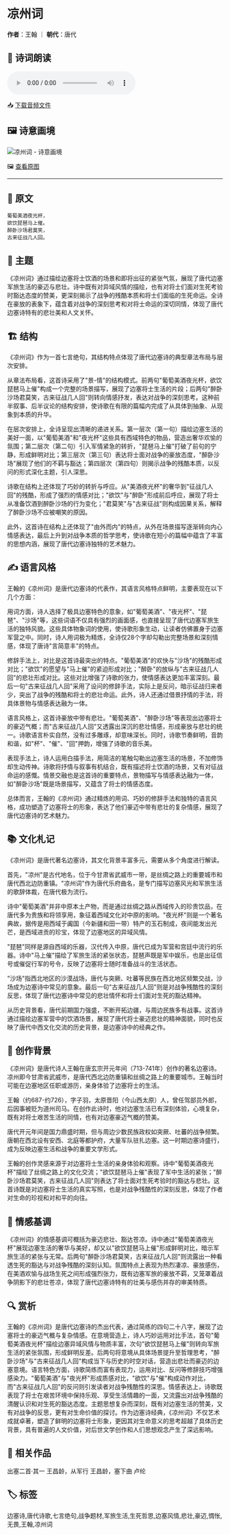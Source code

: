 # 凉州词
**作者**：王翰 ｜ **朝代**：唐代

## 🎵 诗词朗读
<audio controls>
  <source src="./data/mp3/凉州词_audio.mp3" type="audio/mpeg">
  您的浏览器不支持音频播放。
</audio>

📥 [下载音频文件](./data/mp3/凉州词_audio.mp3)

## 🖼️ 诗意画境
![凉州词 - 诗意画境](./data/images/凉州词_王翰.jpg)

🖼️ [查看原图](./data/images/凉州词_王翰.jpg)

---
## 📜 原文
```
葡萄美酒夜光杯，
欲饮琵琶马上催。
醉卧沙场君莫笑，
古来征战几人回。
```
## 🎯 主题
《凉州词》通过描绘边塞将士饮酒的场景和即将出征的紧张气氛，展现了唐代边塞军旅生活的豪迈与悲壮。诗中既有对异域风情的描绘，也有对将士们面对生死考验时豁达态度的赞美，更深刻揭示了战争的残酷本质和将士们面临的生死命运。全诗在豪放的表象下，蕴含着对战争的深刻思考和对将士命运的深切同情，体现了唐代边塞诗特有的悲壮美和人文关怀。
## 🏗️ 结构
《凉州词》作为一首七言绝句，其结构特点体现了唐代边塞诗的典型章法布局与层次安排。

从章法布局看，这首诗采用了"景-情"的结构模式。前两句"葡萄美酒夜光杯，欲饮琵琶马上催"构成一个完整的场景描写，展现了边塞将士生活的片段；后两句"醉卧沙场君莫笑，古来征战几人回"则转向情感抒发，表达对战争的深刻思考。这种前半叙事、后半议论的结构安排，使诗歌在有限的篇幅内完成了从具体到抽象、从现象到本质的升华。

在层次安排上，全诗呈现出清晰的递进关系。第一层次（第一句）描绘边塞生活的美好一面，以"葡萄美酒"和"夜光杯"这些具有西域特色的物品，营造出奢华欢愉的氛围；第二层次（第二句）引入军情紧急的转折，"琵琶马上催"打破了前句的宁静，形成鲜明对比；第三层次（第三句）表达将士面对战争的豪放态度，"醉卧沙场"展现了他们的不羁与豁达；第四层次（第四句）则揭示战争的残酷本质，以反问的形式深化主题，引人深思。

诗歌在结构上还体现了巧妙的转折与呼应。从"美酒夜光杯"的奢华到"征战几人回"的残酷，形成了强烈的情感对比；"欲饮"与"醉卧"形成前后呼应，展现了将士从准备饮酒到醉卧沙场的行为变化；"君莫笑"与"古来征战"则构成因果关系，解释了醉卧沙场不应被嘲笑的原因。

此外，这首诗在结构上还体现了"由外而内"的特点，从外在场景描写逐渐转向内心情感表达，最后上升到对战争本质的哲学思考，使诗歌在短小的篇幅中蕴含了丰富的思想内涵，展现了唐代边塞诗独特的艺术魅力。
## ✍️ 语言风格
王翰的《凉州词》是唐代边塞诗的代表作，其语言风格特点鲜明，主要表现在以下几个方面：

用词方面，诗人选择了极具边塞特色的意象，如"葡萄美酒"、"夜光杯"、"琵琶"、"沙场"等，这些词语不仅具有强烈的画面感，也直接呈现了唐代边塞军旅生活的独特风貌。这些具体物象词的使用，使诗歌形象生动，让读者仿佛置身于边塞军营之中。同时，诗人用词极为精炼，全诗仅28个字却勾勒出完整场景和深刻情感，体现了唐诗"言简意丰"的特点。

修辞手法上，对比是这首诗最突出的特点。"葡萄美酒"的欢快与"沙场"的残酷形成对比；"欲饮"的愿望与"马上催"的紧迫形成对比；"醉卧"的放纵与"古来征战几人回"的悲壮形成对比。这些对比增强了诗歌的张力，使情感表达更加丰富深刻。最后一句"古来征战几人回"采用了设问的修辞手法，实际上是反问，暗示征战归来者少，突出了战争的残酷和将士的悲壮命运。此外，诗人还通过借景抒情的手法，将具体景物与情感表达融为一体。

语言风格上，这首诗豪放中带有悲壮。"葡萄美酒"、"醉卧沙场"等表现出边塞将士的豪迈气概；而"古来征战几人回"又透露出深沉的悲壮情感，形成豪放与悲壮的统一。诗歌语言朴实自然，没有过多雕琢，却意味深长。同时，诗歌节奏鲜明，音韵和谐，如"杯"、"催"、"回"押韵，增强了诗歌的音乐美。

表现手法上，诗人运用白描手法，用简洁的笔触勾勒出边塞生活的场景，不加修饰却生动传神。诗歌将抒情与叙事有机结合，既有描述将士饮酒的场景，又有对征战命运的感慨。情景交融也是这首诗的重要特点，景物描写与情感表达融为一体，如"醉卧沙场"既是场景描写，又蕴含了将士的情感态度。

总体而言，王翰的《凉州词》通过精炼的用词、巧妙的修辞手法和独特的语言风格，成功塑造了边塞将士的形象，表达了他们豪迈中带有悲壮的复杂情感，展现了唐代边塞诗的艺术魅力。
## 📚 文化札记
《凉州词》是唐代著名边塞诗，其文化背景丰富多元，需要从多个角度进行解读。

首先，"凉州"是古代地名，位于今甘肃省武威市一带，是丝绸之路上的重要城市和唐代西北边防重镇。"凉州词"作为唐代乐府曲名，是专门描写边塞风光和军旅生活的歌辞体裁，在唐代极为流行。

诗中"葡萄美酒"并非中原本土产物，而是通过丝绸之路从西域传入的珍贵饮品，在唐代多为贵族和将领享用，象征着西域文化对中原的影响。"夜光杯"则是一个著名典故，据传是用西域于阗国（今新疆和田一带）特产的玉石制成，夜间能发出光芒，是西域进贡的珍宝，体现了边塞地区的异域风情。

"琵琶"同样是源自西域的乐器，汉代传入中原，唐代已成为军营和宫廷中流行的乐器。诗中"马上催"描绘了军旅生活的紧张状态，琵琶声既是军中娱乐，也是出征信号或催促行军的号令，反映了边塞将士随时准备战斗的生活状态。

"沙场"指西北地区的沙漠战场，唐代与突厥、吐蕃等民族在西北地区频繁交战，沙场成为边塞诗中常见的意象。最后一句"古来征战几人回"则是对战争残酷性的深刻反思，体现了唐代边塞诗中常见的悲壮情怀和将士们面对生死的豁达精神。

从历史背景看，唐代前期国力强盛，不断开拓边疆，与周边民族多有战事。这首诗通过描绘边塞军营中的饮酒场景，展现了唐代将士豪迈悲壮的精神面貌，同时也反映了唐代中西文化交流的历史背景，是边塞诗中的经典之作。
## 🌅 创作背景
《凉州词》是唐代诗人王翰在唐玄宗开元年间（713-741年）创作的著名边塞诗。凉州即今甘肃省武威市，是唐代西北边防重镇和丝绸之路上的重要城市。王翰当时可能在边塞地区任职或游历，亲身体验了边塞将士的生活。

王翰（约687-约726），字子羽，太原晋阳（今山西太原）人，曾任驾部员外郎，后因事被贬为道州司马。在创作此诗时，他对边塞生活已有深刻体验，心境复杂，既有对将士艰苦生活的同情，也有对边塞豪迈气概的赞美。

唐代开元年间是国力鼎盛时期，但与周边少数民族政权如突厥、吐蕃的战争频繁。唐朝在西北设有安西、北庭等都护府，大量军队驻扎边塞。这一时期边塞诗盛行，成为反映边塞生活和战争的重要文学形式。

王翰的创作灵感来源于对边塞将士生活的亲身体验和观察。诗中"葡萄美酒夜光杯"描绘了丝绸之路上的文化交流；"欲饮琵琶马上催"表现了军中生活的紧张；"醉卧沙场君莫笑，古来征战几人回"则表达了将士面对生死考验时的豁达与悲壮。这首诗既是对边塞将士生活的真实写照，也是对战争残酷性的深刻反思，体现了作者对生命的珍视和对和平的向往。
## 💭 情感基调
《凉州词》的情感基调可概括为豪迈悲壮、豁达苍凉。诗中通过"葡萄美酒夜光杯"展现边塞生活的奢华与美好，却又以"欲饮琵琶马上催"形成鲜明对比，暗示军旅生活的紧张与无常。后两句"醉卧沙场君莫笑，古来征战几人回"则流露出一种看透生死的豁达与对战争残酷的深刻认知。氛围特点上表现为热烈凄凉、豪放感伤，在美酒欢愉与战场生死之间形成强烈张力，既有边塞军旅的豪放不羁，又笼罩着战争阴影下的悲壮苍凉，体现了唐代边塞诗特有的壮美与感伤并存的审美特质。
## 🔍 赏析
王翰的《凉州词》是唐代边塞诗的杰出代表，通过简练的四句二十八字，展现了边塞将士的豪迈气概与复杂情感。在意境营造上，诗人巧妙运用对比手法，首句"葡萄美酒夜光杯"描绘边塞异域风情与物质丰富，次句"欲饮琵琶马上催"则转向军旅生活的紧张氛围，形成鲜明反差。后两句将意境从具体场景提升至哲理思考，"醉卧沙场"与"古来征战几人回"构成当下与历史的时空对话，营造出悲壮而豪迈的边塞意境。语言特色方面，诗歌简练而富有表现力，运用对比、反问等修辞技巧增强感染力。"葡萄美酒"与"夜光杯"形成质感对比，"欲饮"与"催"构成动作对比，而"古来征战几人回"的反问则引发读者对战争残酷性的深思。情感表达上，诗歌既表现了将士在艰苦环境中保持乐观、享受生活情趣的一面，又流露出对战争残酷的清醒认识和对生死的豁达态度。主题思想复杂而深刻，既有对边塞生活的赞美，又有对战争的反思，更有对生命价值的探讨。作为边塞诗经典，《凉州词》不仅艺术成就卓著，塑造了鲜明的边塞将士形象，更因其对生命意义的思考超越了具体历史背景，具有普遍的人文价值，对后世文学创作和人们思想观念产生了深远影响。
## 📖 相关作品
出塞二首·其一 王昌龄，从军行 王昌龄，塞下曲 卢纶
## 🏷️ 标签
边塞诗,唐代诗歌,七言绝句,战争题材,军旅生活,生死哲思,边塞风情,悲壮,豪迈,惆怅,无畏,王翰,凉州词

